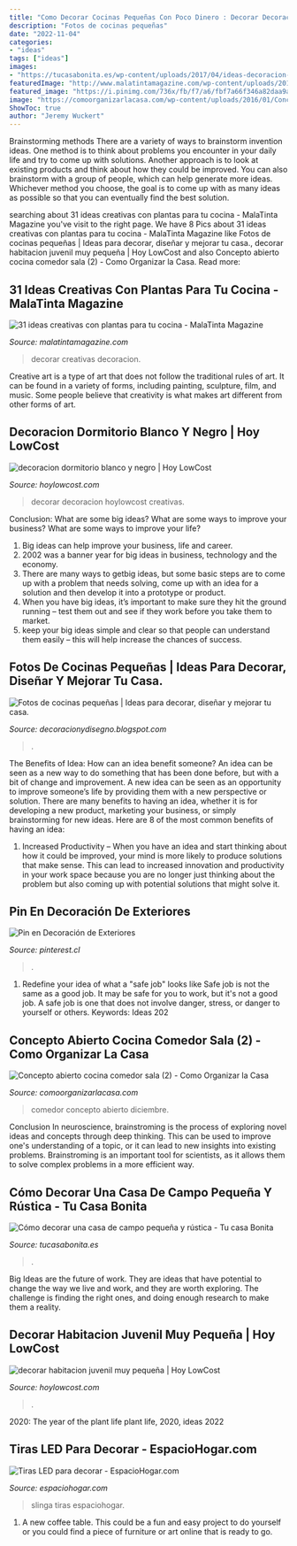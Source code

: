 ```yaml
---
title: "Como Decorar Cocinas Pequeñas Con Poco Dinero : Decorar Decoracion Hoylowcost Creativas"
description: "Fotos de cocinas pequeñas"
date: "2022-11-04"
categories:
- "ideas"
tags: ["ideas"]
images:
- "https://tucasabonita.es/wp-content/uploads/2017/04/ideas-decoracion-casa-campo-pequena-rustica-3.jpg"
featuredImage: "http://www.malatintamagazine.com/wp-content/uploads/2016/04/Plantas_cocina_15.jpg"
featured_image: "https://i.pinimg.com/736x/fb/f7/a6/fbf7a66f346a82daa9a5b5961e99e255.jpg"
image: "https://comoorganizarlacasa.com/wp-content/uploads/2016/01/Concepto-abierto-cocina-comedor-sala-2.jpg"
ShowToc: true
author: "Jeremy Wuckert"
---
```



Brainstorming methods
There are a variety of ways to brainstorm invention ideas. One method is to think about problems you encounter in your daily life and try to come up with solutions. Another approach is to look at existing products and think about how they could be improved. You can also brainstorm with a group of people, which can help generate more ideas. Whichever method you choose, the goal is to come up with as many ideas as possible so that you can eventually find the best solution.

	

		
searching about 31 ideas creativas con plantas para tu cocina - MalaTinta Magazine you've visit to the right page. We have 8 Pics about 31 ideas creativas con plantas para tu cocina - MalaTinta Magazine like Fotos de cocinas pequeñas | Ideas para decorar, diseñar y mejorar tu casa., decorar habitacion juvenil muy pequeña | Hoy LowCost and also Concepto abierto cocina comedor sala (2) - Como Organizar la Casa. Read more:
		
    
## 31 Ideas Creativas Con Plantas Para Tu Cocina - MalaTinta Magazine

<img loading=lazy src="http://www.malatintamagazine.com/wp-content/uploads/2016/04/Plantas_cocina_15.jpg" onerror="this.onerror=null;this.src='https://tse4.mm.bing.net/th?id=OIP.BdbMdaeoixXIcaO9IAf0PQHaEo&amp;pid=15.1';" alt="31 ideas creativas con plantas para tu cocina - MalaTinta Magazine">

_Source: malatintamagazine.com_

>decorar creativas decoracion. 

	

Creative art is a type of art that does not follow the traditional rules of art. It can be found in a variety of forms, including painting, sculpture, film, and music. Some people believe that creativity is what makes art different from other forms of art.

    
## Decoracion Dormitorio Blanco Y Negro | Hoy LowCost

<img loading=lazy src="http://hoylowcost.com/wp-content/uploads/2015/06/decoracion-dormitorio-blanco-y-negro.jpg" onerror="this.onerror=null;this.src='https://tse3.mm.bing.net/th?id=OIP.rAOICMfiQoRinGBChnimEwHaG6&amp;pid=15.1';" alt="decoracion dormitorio blanco y negro | Hoy LowCost">

_Source: hoylowcost.com_

>decorar decoracion hoylowcost creativas. 

	

Conclusion: What are some big ideas? What are some ways to improve your business? What are some ways to improve your life?
1. Big ideas can help improve your business, life and career.
2. 2002 was a banner year for big ideas in business, technology and the economy.
3. There are many ways to getbig ideas, but some basic steps are to come up with a problem that needs solving, come up with an idea for a solution and then develop it into a prototype or product.
4. When you have big ideas, it’s important to make sure they hit the ground running – test them out and see if they work before you take them to market.
5. keep your big ideas simple and clear so that people can understand them easily – this will help increase the chances of success.

    
## Fotos De Cocinas Pequeñas | Ideas Para Decorar, Diseñar Y Mejorar Tu Casa.

<img loading=lazy src="https://3.bp.blogspot.com/-lwDQdEiIFRw/TiyAi_c4ugI/AAAAAAAACkc/fXYlnn4slBo/s640/Cocina+peque%25C3%25B1a4.jpg" onerror="this.onerror=null;this.src='https://tse1.mm.bing.net/th?id=OIP.bBlvWCJtUhKXS-3lwq7xcgHaFj&amp;pid=15.1';" alt="Fotos de cocinas pequeñas | Ideas para decorar, diseñar y mejorar tu casa.">

_Source: decoracionydisegno.blogspot.com_

>. 

	

The Benefits of Idea: How can an idea benefit someone?
An idea can be seen as a new way to do something that has been done before, but with a bit of change and improvement. A new idea can be seen as an opportunity to improve someone’s life by providing them with a new perspective or solution. There are many benefits to having an idea, whether it is for developing a new product, marketing your business, or simply brainstorming for new ideas. Here are 8 of the most common benefits of having an idea: 
1. Increased Productivity – When you have an idea and start thinking about how it could be improved, your mind is more likely to produce solutions that make sense. This can lead to increased innovation and productivity in your work space because you are no longer just thinking about the problem but also coming up with potential solutions that might solve it. 

    
## Pin En Decoración De Exteriores

<img loading=lazy src="https://i.pinimg.com/736x/fb/f7/a6/fbf7a66f346a82daa9a5b5961e99e255.jpg" onerror="this.onerror=null;this.src='https://tse2.mm.bing.net/th?id=OIP.bPj-X2nT15Zw-XOySozDwwHaLG&amp;pid=15.1';" alt="Pin en Decoración de Exteriores">

_Source: pinterest.cl_

>. 

	

1) Redefine your idea of what a "safe job" looks like
Safe job is not the same as a good job. It may be safe for you to work, but it's not a good job. A safe job is one that does not involve danger, stress, or danger to yourself or others. Keywords: Ideas 202
    
## Concepto Abierto Cocina Comedor Sala (2) - Como Organizar La Casa

<img loading=lazy src="https://comoorganizarlacasa.com/wp-content/uploads/2016/01/Concepto-abierto-cocina-comedor-sala-2.jpg" onerror="this.onerror=null;this.src='https://tse4.mm.bing.net/th?id=OIP.7xry0gu7ClSriY1EEnkP2wHaEn&amp;pid=15.1';" alt="Concepto abierto cocina comedor sala (2) - Como Organizar la Casa">

_Source: comoorganizarlacasa.com_

>comedor concepto abierto diciembre. 

	

Conclusion
In neuroscience, brainstroming is the process of exploring novel ideas and concepts through deep thinking. This can be used to improve one's understanding of a topic, or it can lead to new insights into existing problems. Brainstroming is an important tool for scientists, as it allows them to solve complex problems in a more efficient way.

    
## Cómo Decorar Una Casa De Campo Pequeña Y Rústica - Tu Casa Bonita

<img loading=lazy src="https://tucasabonita.es/wp-content/uploads/2017/04/ideas-decoracion-casa-campo-pequena-rustica-3.jpg" onerror="this.onerror=null;this.src='https://tse2.mm.bing.net/th?id=OIP.1fS7bmqsZYQV5ew-fnWM5gHaLi&amp;pid=15.1';" alt="Cómo decorar una casa de campo pequeña y rústica - Tu casa Bonita">

_Source: tucasabonita.es_

>. 

	

Big Ideas are the future of work. They are ideas that have potential to change the way we live and work, and they are worth exploring. The challenge is finding the right ones, and doing enough research to make them a reality.

    
## Decorar Habitacion Juvenil Muy Pequeña | Hoy LowCost

<img loading=lazy src="http://hoylowcost.com/wp-content/uploads/2015/06/decorar-habitacion-juvenil-muy-pequeña.jpg" onerror="this.onerror=null;this.src='https://tse4.mm.bing.net/th?id=OIP.BR1FvVahKX4nlrx5nV996QHaGE&amp;pid=15.1';" alt="decorar habitacion juvenil muy pequeña | Hoy LowCost">

_Source: hoylowcost.com_

>. 

	

2020: The year of the plant life
plant life, 2020, ideas 2022

    
## Tiras LED Para Decorar - EspacioHogar.com

<img loading=lazy src="https://espaciohogar.com/wp-content/uploads/2012/04/391348296_743.jpg?1d973d&amp;1d973d" onerror="this.onerror=null;this.src='https://tse2.mm.bing.net/th?id=OIP.X1ey2qO9QyNQfWMOMa9ungHaFS&amp;pid=15.1';" alt="Tiras LED para decorar - EspacioHogar.com">

_Source: espaciohogar.com_

>slinga tiras espaciohogar. 

	

1. A new coffee table. This could be a fun and easy project to do yourself or you could find a piece of furniture or art online that is ready to go.

